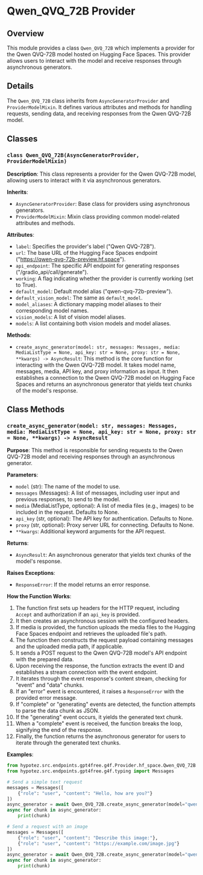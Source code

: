 # Qwen_QVQ_72B Provider

## Overview

This module provides a class `Qwen_QVQ_72B` which implements a provider for the Qwen QVQ-72B model hosted on Hugging Face Spaces. This provider allows users to interact with the model and receive responses through asynchronous generators.

## Details

The `Qwen_QVQ_72B` class inherits from `AsyncGeneratorProvider` and `ProviderModelMixin`. It defines various attributes and methods for handling requests, sending data, and receiving responses from the Qwen QVQ-72B model.

## Classes

### `class Qwen_QVQ_72B(AsyncGeneratorProvider, ProviderModelMixin)`

**Description**: This class represents a provider for the Qwen QVQ-72B model, allowing users to interact with it via asynchronous generators.

**Inherits**:
- `AsyncGeneratorProvider`: Base class for providers using asynchronous generators.
- `ProviderModelMixin`: Mixin class providing common model-related attributes and methods.

**Attributes**:

- `label`: Specifies the provider's label ("Qwen QVQ-72B").
- `url`: The base URL of the Hugging Face Spaces endpoint ("https://qwen-qvq-72b-preview.hf.space").
- `api_endpoint`: The specific API endpoint for generating responses ("/gradio_api/call/generate").
- `working`: A flag indicating whether the provider is currently working (set to True).
- `default_model`: Default model alias ("qwen-qvq-72b-preview").
- `default_vision_model`: The same as `default_model`.
- `model_aliases`: A dictionary mapping model aliases to their corresponding model names.
- `vision_models`: A list of vision model aliases.
- `models`: A list containing both vision models and model aliases.


**Methods**:

- `create_async_generator(model: str, messages: Messages, media: MediaListType = None, api_key: str = None, proxy: str = None, **kwargs) -> AsyncResult`: This method is the core function for interacting with the Qwen QVQ-72B model. It takes model name, messages, media, API key, and proxy information as input. It then establishes a connection to the Qwen QVQ-72B model on Hugging Face Spaces and returns an asynchronous generator that yields text chunks of the model's response.

## Class Methods

### `create_async_generator(model: str, messages: Messages, media: MediaListType = None, api_key: str = None, proxy: str = None, **kwargs) -> AsyncResult`

**Purpose**: This method is responsible for sending requests to the Qwen QVQ-72B model and receiving responses through an asynchronous generator.

**Parameters**:

- `model` (str): The name of the model to use.
- `messages` (Messages): A list of messages, including user input and previous responses, to send to the model.
- `media` (MediaListType, optional): A list of media files (e.g., images) to be included in the request. Defaults to None.
- `api_key` (str, optional): The API key for authentication. Defaults to None.
- `proxy` (str, optional): Proxy server URL for connecting. Defaults to None.
- `**kwargs`: Additional keyword arguments for the API request.

**Returns**:

- `AsyncResult`: An asynchronous generator that yields text chunks of the model's response.

**Raises Exceptions**:

- `ResponseError`: If the model returns an error response.

**How the Function Works**:

1. The function first sets up headers for the HTTP request, including `Accept` and authorization if an `api_key` is provided.
2. It then creates an asynchronous session with the configured headers.
3. If media is provided, the function uploads the media files to the Hugging Face Spaces endpoint and retrieves the uploaded file's path.
4. The function then constructs the request payload containing messages and the uploaded media path, if applicable.
5. It sends a POST request to the Qwen QVQ-72B model's API endpoint with the prepared data.
6. Upon receiving the response, the function extracts the event ID and establishes a stream connection with the event endpoint.
7. It iterates through the event response's content stream, checking for "event" and "data" chunks.
8. If an "error" event is encountered, it raises a `ResponseError` with the provided error message.
9. If "complete" or "generating" events are detected, the function attempts to parse the data chunk as JSON.
10. If the "generating" event occurs, it yields the generated text chunk.
11. When a "complete" event is received, the function breaks the loop, signifying the end of the response.
12. Finally, the function returns the asynchronous generator for users to iterate through the generated text chunks.

**Examples**:

```python
from hypotez.src.endpoints.gpt4free.g4f.Provider.hf_space.Qwen_QVQ_72B import Qwen_QVQ_72B
from hypotez.src.endpoints.gpt4free.g4f.typing import Messages

# Send a simple text request
messages = Messages([
    {"role": "user", "content": "Hello, how are you?"}
])
async_generator = await Qwen_QVQ_72B.create_async_generator(model="qwen-qvq-72b-preview", messages=messages)
async for chunk in async_generator:
    print(chunk)

# Send a request with an image
messages = Messages([
    {"role": "user", "content": "Describe this image:"},
    {"role": "user", "content": "https://example.com/image.jpg"}
])
async_generator = await Qwen_QVQ_72B.create_async_generator(model="qwen-qvq-72b-preview", messages=messages)
async for chunk in async_generator:
    print(chunk)
```
```python